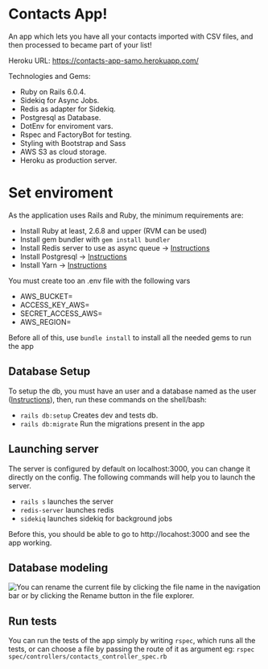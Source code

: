 # Contacts App!

An app which lets you have all your contacts imported with CSV files, and then processed to became part of your list!

Heroku URL: https://contacts-app-samo.herokuapp.com/

Technologies and Gems:
- Ruby on Rails 6.0.4.
- Sidekiq for Async Jobs.
- Redis as adapter for Sidekiq.
- Postgresql as Database.
- DotEnv for enviroment vars.
- Rspec and FactoryBot for testing.
- Styling with Bootstrap and Sass
- AWS S3 as cloud storage.
- Heroku as production server.

# Set enviroment

As the application uses Rails and Ruby, the minimum requirements are:

- Install Ruby at least, 2.6.8 and upper (RVM can be used)
- Install gem bundler with `gem install bundler`
- Install Redis server to use as async queue -> [Instructions](https://flaviocopes.com/redis-installation/)
- Install Postgresql -> [Instructions](https://www.digitalocean.com/community/tutorials/how-to-install-and-use-postgresql-on-ubuntu-20-04-es)
- Install Yarn -> [Instructions](https://classic.yarnpkg.com/en/docs/install/#debian-stable)

You must create too an .env file with the following vars

- AWS_BUCKET=
- ACCESS_KEY_AWS=
- SECRET_ACCESS_AWS=
- AWS_REGION=

Before all of this, use `bundle install` to install all the needed gems to run the app

## Database Setup
To setup the db, you must have an user and a database named as the user ([Instructions](https://phoenixnap.com/kb/how-to-install-postgresql-on-ubuntu)), then, run these commands on the shell/bash:

- `rails db:setup` Creates dev and tests db.
- `rails db:migrate` Run the migrations present in the app

## Launching server
The server is configured by default on localhost:3000, you can change it directly on the config. The following commands will help you to launch the server.

 - `rails s` launches the server
 - `redis-server` launches redis
 - `sidekiq` launches sidekiq for background jobs

Before this, you should be able to go to http://locahost:3000 and see the app working.

## Database modeling

![You can rename the current file by clicking the file name in the navigation bar or by clicking the **Rename** button in the file explorer.](https://i.imgur.com/nF3ggdC.png)

## Run tests

You can run the tests of the app simply by writing `rspec`, which runs all the tests, or can choose a file by passing the route of it as argument eg: `rspec spec/controllers/contacts_controller_spec.rb`